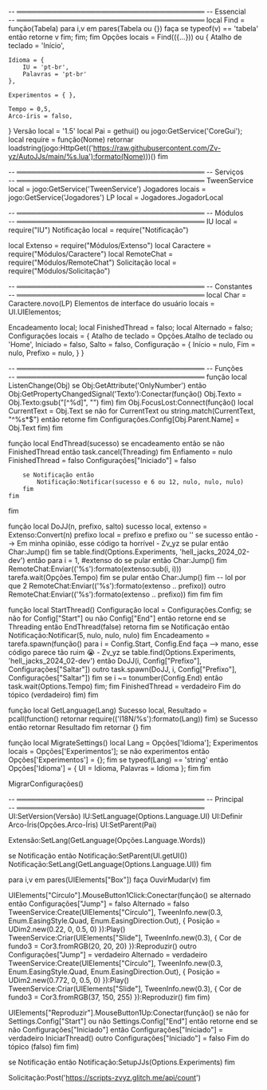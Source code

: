 -- ══════════════════════════════════════
-- Essencial				
-- ══════════════════════════════════════
local Find = função(Tabela) para i,v em pares(Tabela ou {}) faça se typeof(v) == 'tabela' então retorne v fim; fim; fim
Opções locais = Find(({...})) ou {
	Atalho de teclado = 'Início',

	Idioma = {
		IU = 'pt-br',
		Palavras = 'pt-br'
	},

	Experimentos = { },

	Tempo = 0,5,
	Arco-íris = falso,
}
Versão local = '1.5'
local Pai = gethui() ou jogo:GetService('CoreGui');
local require = função(Nome)
	retornar loadstring(jogo:HttpGet(('https://raw.githubusercontent.com/Zv-yz/AutoJJs/main/%s.lua'):formato(Nome)))()
fim

-- ══════════════════════════════════════
-- Serviços				
-- ══════════════════════════════════════
TweenService local = jogo:GetService('TweenService')
Jogadores locais = jogo:GetService('Jogadores')
LP local = Jogadores.JogadorLocal

-- ══════════════════════════════════════
-- Módulos				
-- ══════════════════════════════════════
IU local = require("IU")
Notificação local = require("Notificação")

local Extenso = require("Módulos/Extenso")
local Caractere = require("Módulos/Caractere")
local RemoteChat = require("Módulos/RemoteChat")
Solicitação local = require("Módulos/Solicitação")

-- ══════════════════════════════════════
-- Constantes				
-- ══════════════════════════════════════
local Char = Caractere.novo(LP)
Elementos de interface do usuário locais = UI.UIElementos;

Encadeamento local;
local FinishedThread = falso;
local Alternado = falso;
Configurações locais = {
	Atalho de teclado = Opções.Atalho de teclado ou 'Home',
	Iniciado = falso,
	Salto = falso,
	Configuração = {
		Início = nulo,
		Fim = nulo,
		Prefixo = nulo,
	}
}

-- ══════════════════════════════════════
-- Funções				
-- ══════════════════════════════════════
função local ListenChange(Obj)
	se Obj:GetAttribute('OnlyNumber') então
		Obj:GetPropertyChangedSignal('Texto'):Conectar(função()
			Obj.Texto = Obj.Texto:gsub("[^%d]", "")
		fim)
	fim
	Obj.FocusLost:Connect(função()
		local CurrentText = Obj.Text
		se não for CurrentText ou string.match(CurrentText, "^%s*$") então retorne fim
		Configurações.Config[Obj.Parent.Name] = Obj.Text
	fim)
fim

função local EndThread(sucesso)
	se encadeamento então
		se não FinishedThread então task.cancel(Threading) fim
		Enfiamento = nulo
		FinishedThread = falso
		Configurações["Iniciado"] = falso
		
		se Notificação então
			Notificação:Notificar(sucesso e 6 ou 12, nulo, nulo, nulo)
		fim
	fim
fim

função local DoJJ(n, prefixo, salto)
	sucesso local, extenso = Extenso:Convert(n)
	prefixo local = prefixo e prefixo ou ''
	se sucesso então
		--> Em minha opinião, esse código ta horrível - Zv_yz
		se pular então Char:Jump() fim
		se table.find(Options.Experiments, 'hell_jacks_2024_02-dev') então
			para i = 1, #extenso do
				se pular então Char:Jump() fim
				RemoteChat:Enviar(('%s'):formato(extenso:sub(i, i)))
				tarefa.wait(Opções.Tempo)
			fim
			se pular então Char:Jump() fim -- lol por que 2
			RemoteChat:Enviar(('%s'):formato(extenso .. prefixo))
		outro
			RemoteChat:Enviar(('%s'):formato(extenso .. prefixo))
		fim
	fim
fim

função local StartThread()
	Configuração local = Configurações.Config;
	se não for Config["Start"] ou não Config["End"] então retorne end
	se Threading então EndThread(false) retorna fim
	se Notificação então Notificação:Notificar(5, nulo, nulo, nulo) fim
	Encadeamento = tarefa.spawn(função()
		para i = Config.Start, Config.End faça
			--> mano, esse código parece tão ruim :sob: - Zv_yz
			se table.find(Options.Experiments, 'hell_jacks_2024_02-dev') então
				DoJJ(i, Config["Prefixo"], Configurações["Saltar"])
			outro
				task.spawn(DoJJ, i, Config["Prefixo"], Configurações["Saltar"])
			fim
			se i ~= tonumber(Config.End) então task.wait(Options.Tempo) fim;
		fim
		FinishedThread = verdadeiro
		Fim do tópico (verdadeiro)
	fim)
fim

função local GetLanguage(Lang)
	Sucesso local, Resultado = pcall(function()
		retornar require(('I18N/%s'):formato(Lang))
	fim)
	se Sucesso então
		retornar Resultado
	fim
	retornar {}
fim

função local MigrateSettings()
	local Lang = Opções['Idioma'];
	Experimentos locais = Opções['Experimentos'];
	se não experimentos então
		Opções['Experimentos'] = {};
	fim
	se typeof(Lang) == 'string' então
		Opções['Idioma'] = { UI = Idioma, Palavras = Idioma };
	fim
fim

MigrarConfigurações()

-- ══════════════════════════════════════
-- Principal				
-- ══════════════════════════════════════
UI:SetVersion(Versão)
IU:SetLanguage(Options.Language.UI)
UI:Definir Arco-Íris(Opções.Arco-Íris)
UI:SetParent(Pai)

Extensão:SetLang(GetLanguage(Opções.Language.Words))

se Notificação então
	Notificação:SetParent(UI.getUI())
	Notificação:SetLang(GetLanguage(Options.Language.UI))
fim

para i,v em pares(UIElements["Box"]) faça
	OuvirMudar(v)
fim

UIElements["Círculo"].MouseButton1Click:Conectar(função()
	se alternado então
		Configurações["Jump"] = falso
		Alternado = falso
		TweenService:Create(UIElements["Círculo"], TweenInfo.new(0.3, Enum.EasingStyle.Quad, Enum.EasingDirection.Out), { Posição = UDim2.new(0.22, 0, 0.5, 0) }):Play()
		TweenService:Criar(UIElements["Slide"], TweenInfo.new(0.3), { Cor de fundo3 = Cor3.fromRGB(20, 20, 20) }):Reproduzir()
	outro
		Configurações["Jump"] = verdadeiro
		Alternado = verdadeiro
		TweenService:Create(UIElements["Círculo"], TweenInfo.new(0.3, Enum.EasingStyle.Quad, Enum.EasingDirection.Out), { Posição = UDim2.new(0.772, 0, 0.5, 0) }):Play()
		TweenService:Criar(UIElements["Slide"], TweenInfo.new(0.3), { Cor de fundo3 = Cor3.fromRGB(37, 150, 255) }):Reproduzir()
	fim
fim)

UIElements["Reproduzir"].MouseButton1Up:Conectar(função()
	se não for Settings.Config["Start"] ou não Settings.Config["End"] então retorne end
	se não Configurações["Iniciado"] então
		Configurações["Iniciado"] = verdadeiro
		IniciarThread()
	outro
		Configurações["Iniciado"] = falso
		Fim do tópico (falso)
	fim
fim)

se Notificação então
	Notificação:SetupJJs(Options.Experiments)
fim

Solicitação:Post('https://scripts-zvyz.glitch.me/api/count')
